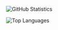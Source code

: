 
![GitHub Statistics](https://github-readme-stats.vercel.app/api?username=Mads-Emil&count_private=true&show_icons=true&include_all_commits=true)

![Top Languages](https://github-readme-stats.vercel.app/api/top-langs/?username=Mads-Emil&count_private=true&show_icons=true&layout=compact)
